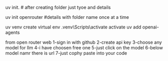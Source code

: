 uv init.   # after creating folder just tyoe and details

uv init openrouter   #details with folder name once at a time

uv venv    create virtual env
.venv\Scripts\activate      activate
uv add openai-agents

from open router web 
1-sign in with github 
2-create api key
3-choose any model for llm
4-i have choosen free one
5-just click on the model
6-below model namr there is url 
7-just cophy paste into your code 

